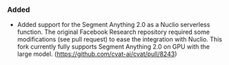 ### Added

- Added support for the Segment Anything 2.0 as a Nuclio serverless function. The original Facebook Research repository required some modifications (see pull request) to ease the integration with Nuclio. This fork currently fully supports Segment Anything 2.0 on GPU with the large model.
  (<https://github.com/cvat-ai/cvat/pull/8243>)
